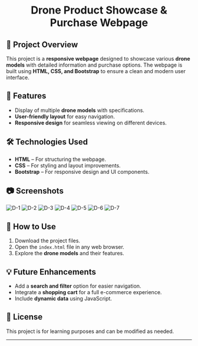 ## <h1 align="center"> Drone Product Showcase & Purchase Webpage </h1>

## 📌 Project Overview  
This project is a **responsive webpage** designed to showcase various **drone models** with detailed information and purchase options. The webpage is built using **HTML, CSS, and Bootstrap** to ensure a clean and modern user interface.  

## 🚀 Features  
- Display of multiple **drone models** with specifications.  
- **User-friendly layout** for easy navigation.  
- **Responsive design** for seamless viewing on different devices.    

## 🛠️ Technologies Used  
- **HTML** – For structuring the webpage.  
- **CSS** – For styling and layout improvements.  
- **Bootstrap** – For responsive design and UI components.  

## 📷 Screenshots   
![D-1](https://github.com/user-attachments/assets/4f87c766-96e6-4cad-9226-d94ba21d4b17)
![D-2](https://github.com/user-attachments/assets/3de5c4c1-4624-497e-a4ee-561061b37563)
![D-3](https://github.com/user-attachments/assets/54e528d1-6c96-44d8-a729-7ecb9160b2b6)
![D-4](https://github.com/user-attachments/assets/2d06b480-77f7-4693-84e9-fda8b3c145d7)
![D-5](https://github.com/user-attachments/assets/78df7a07-310d-4ddc-8ae3-95ae43251558)
![D-6](https://github.com/user-attachments/assets/e123ea4a-1885-4720-8bc8-742a5ec3dbe5)
![D-7](https://github.com/user-attachments/assets/fdcdbdc8-1dd7-444e-b0ea-6e4c79e79a0b)

## 📂 How to Use  
1. Download the project files.  
2. Open the `index.html` file in any web browser.  
3. Explore the **drone models** and their features.    

## 💡 Future Enhancements  
- Add a **search and filter** option for easier navigation.  
- Integrate a **shopping cart** for a full e-commerce experience.  
- Include **dynamic data** using JavaScript.  

## 📜 License  
This project is for learning purposes and can be modified as needed.  

---------------------------------------------------------------------
